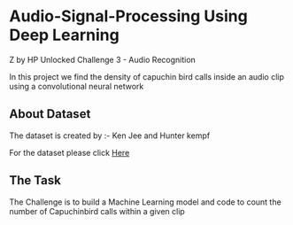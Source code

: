 <h1>Audio-Signal-Processing Using Deep Learning</h1>
Z by HP Unlocked Challenge 3 - Audio Recognition

In this project we find the density of capuchin bird calls inside an audio clip using a convolutional neural network
<br>

<h2>About Dataset</h2>

The dataset is created by :- Ken Jee and Hunter kempf

For the dataset please click <a href="https://www.kaggle.com/datasets/kenjee/z-by-hp-unlocked-challenge-3-signal-processing">Here</a> 
<br>

<h2>The Task</h2>
The Challenge is to build a Machine Learning model and code to count the number of Capuchinbird calls within a given clip

